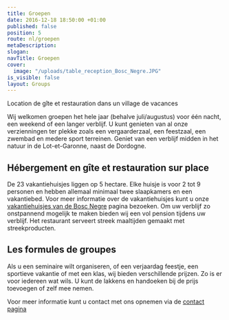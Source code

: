 ```yaml
---
title: Groepen
date: 2016-12-18 18:50:00 +01:00
published: false
position: 5
route: nl/groepen
metaDescription: 
slogan: 
navTitle: Groepen
cover:
  image: "/uploads/table_reception_Bosc_Negre.JPG"
is_visible: false
layout: Groups
---
```


Location de gîte et restauration dans un village de vacances

Wij welkomen groepen het hele jaar (behalve juli/augustus) voor één nacht, een weekend of een langer verblijf. U kunt genieten van al onze verzienningen ter plekke zoals een vergaarderzaal, een feestzaal, een zwembad en medere sport terreinen. Geniet van een verblijf midden in het natuur in de Lot-et-Garonne, naast de Dordogne.

## Hébergement en gîte et restauration sur place

De 23 vakantiehuisjes liggen op 5 hectare. Elke huisje is voor 2 tot 9 personen en hebben allemaal minimaal twee slaapkamers en een vakantiebed. Voor meer informatie over de vakantiehuisjes kunt u onze [vakantiehuisjes van de Bosc Negre](/nl/vakantiehuis/) pagina bezoeken. Om uw verblijf zo onstpannend mogelijk te maken bieden wij een vol pension tijdens uw verblijf. Het restaurant serveert streek maaltijden gemaakt met streekproducten.

## Les formules de groupes

Als u een seminaire wilt organiseren, of een verjaardag feestje, een sportieve vakantie of met een klas, wij bieden verschillende prijzen. Zo is er voor iedereen wat wils. U kunt de lakkens en handoeken bij de prijs toevoegen of zelf mee nemen.

Voor meer informatie kunt u contact met ons opnemen via de [contact pagina](/nl/contact/) 